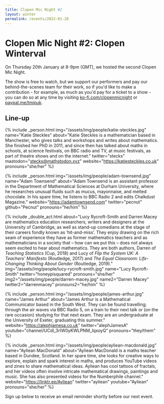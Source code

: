 ```yaml
---
title: Clopen Mic Night #2
layout: winter
permalink: /events/2022-01-20
---
```


# Clopen Mic Night #2: Clopen Winterval
On Thursday 20th January at 8-9pm (GMT), we hosted the second Clopen Mic Night.

The show is free to watch, but we support our performers and pay our behind-the-scenes team 
for their work, so if you'd like to make a contribution - for example, as much as you'd pay 
for a ticket to a show - you can do so at any time by visiting 
[ko-fi.com/clopenmicnight](https://ko-fi.com/clopenmicnight) or
[paypal.me/tmipuk](https://paypal.me/tmipuk).

## Line-up
{% include _person.html
    img="/assets/img/people/katie-steckles.jpg"
    name="Katie Steckles"
    about="Katie Steckles is a mathematician based in Manchester, who gives talks and workshops and writes about mathematics. She finished her PhD in 2011, and since then has talked about maths in schools, at science festivals, on BBC radio and TV, at music festivals, as part of theatre shows and on the internet."
    twitter="stecks"
    mastodon="stecks@mathstodon.xyz"
    website="https://katiesteckles.co.uk"
    pronouns="she/her"
%}

{% include _person.html
    img="/assets/img/people/adam-townsend.jpg"
    name="Adam Townsend"
    about="Adam Townsend is an assistant professor in the Department of Mathematical Sciences at Durham University, where he researches unusual fluids such as mucus, mayonnaise, and melted chocolate. In his spare time, he listens to BBC Radio 2 and edits Chalkdust Magazine."
    website="https://adamtownsend.com"
    twitter="pecnut"
    github="Pecnut"
    pronouns="he/him"
%}

{% include _double_act.html
    about="Lucy Rycroft-Smith and Darren Macey are mathematics education researchers, writers and designers at the University of Cambridge, as well as stand-up comedians at the stage of their careers fondly known as ‘hit-and-miss’. They enjoy drawing on the rich seam of experience they have as former mathematics teachers and as mathematicians in a society that – how can we put this – does not always seem excited to hear about mathematics.  They are both authors, Darren of <em>Teaching Statistics</em> (Cup, 2018) and Lucy of <em>Flip the System UK: A Teachers’ Manifesto</em> (Routledge, 2017) and <em>The Equal Classroom: Life-Changing Thinking About Gender</em> (Routledge, 2019)."
    img="/assets/img/people/lucy-rycroft-smith.jpg"
    name="Lucy Rycroft-Smith"
    twitter="honeypisquared"
    pronouns="she/her"
    img2="/assets/img/people/darren-macey.jpg"
    name2="Darren Macey"
    twitter2="darrenmacey"
    pronouns2="he/him"
%}

{% include _person.html
    img="/assets/img/people/james-arthur.jpg"
    name="James Arthur"
    about="James Arthur is a Mathematical Communicator based in the South West. They can be found travelling; through the air waves via BBC Radio 5, on a train to their next talk or (on the rare occasion) studying for that next exam. They are an undergraduate at the University of Exeter, graduating this summer."
    website="https://alephjamesa.co.uk"
    twitter="alephJamesA"
    youtube="channel/UCdl_3rIW0yKWLPNM_lqxoyQ"
    pronouns="they/them"
%}

{% include _person.html
    img="/assets/img/people/ayliean-macdonald.jpg"
    name="Ayliean MacDonald"
    about="Ayliean MacDonald is a maths teacher based in Dundee, Scotland. In her spare time, she looks for creative ways to explore, explain and spark interest in maths, and produces YouTube videos and zines to share mathematical ideas. Ayliean has cool tattoos of fractals, and her videos often involve intricate mathematical drawings, paintings and music. She has also presented videos for the Numberphile channel."
    website="https://linktr.ee/Ayliean"
    twitter="ayliean"
    youtube="Ayliean"
    pronouns="she/her"
%}


Sign up below to receive an email reminder shortly before our next event.
<div class="sender-form-field" data-sender-form-id="ks7i2oxmaq7jqdqvszm" style="text-align:center"></div>

